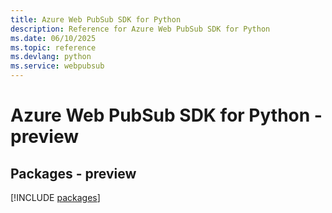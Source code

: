 ```yaml
---
title: Azure Web PubSub SDK for Python
description: Reference for Azure Web PubSub SDK for Python
ms.date: 06/10/2025
ms.topic: reference
ms.devlang: python
ms.service: webpubsub
---
```

# Azure Web PubSub SDK for Python - preview
## Packages - preview
[!INCLUDE [packages](web-pubsub-index.md)]